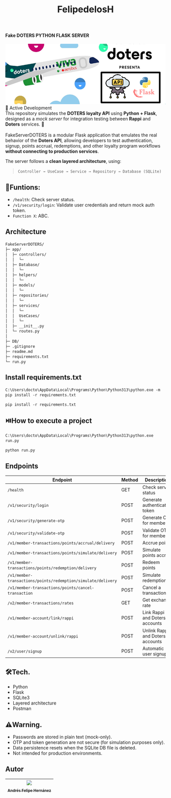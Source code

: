 <h1 align="center"> FelipedelosH </h1>
<br>
<h4>Fake DOTERS PYTHON FLASK SERVER</h4>

![Banner](Docs/banner.png)
<br>
:construction: Active Development  
This repository simulates the **DOTERS loyalty API** using **Python + Flask**, designed as a *mock server* for integration testing between **Rappi** and **Doters** services. :construction:
<br><br>
FakeServerDOTERS is a modular Flask application that emulates the real behavior of the **Doters API**, allowing developers to test authentication, signup, points accrual, redemptions, and other loyalty program workflows **without connecting to production services**.

The server follows a **clean layered architecture**, using:
> `Controller → UseCase → Service → Repository → Database (SQLite)`


## :hammer:Funtions:

- `/health`: Check server status.<br>
- `/v1/security/login`: Validate user credentials and return mock auth token.<br>
- `Function X`: ABC.<br>


## Architecture

```
FakeServerDOTERS/
├─ app/
│  ├─ controllers/
│  │  └─ 
│  ├─ Database/
│  │  └─
│  ├─ helpers/
│  │  └─ 
│  ├─ models/
│  │  └─ 
│  ├─ repositories/
│  │  └─ 
│  ├─ services/
│  │  └─ 
│  │  UseCases/
│  │  └─ 
│  ├─ __init__.py
│  └─ routes.py
│
├─ DB/
├─ .gitignore
├─ readme.md
├─ requirements.txt
└─ run.py
```

## Install requirements.txt


```
C:\Users\docto\AppData\Local\Programs\Python\Python313\python.exe -m pip install -r requirements.txt
```
```
pip install -r requirements.txt
```

## :play_or_pause_button:How to execute a project

```
C:\Users\docto\AppData\Local\Programs\Python\Python313\python.exe run.py
```
```
python run.py
```

## Endpoints

| Endpoint | Method | Description |
|-----------|---------|-------------|
| `/health` | GET | Check server status |
| `/v1/security/login` | POST | Generate authentication token |
| `/v1/security/generate-otp` | POST | Generate OTP for member |
| `/v1/security/validate-otp` | POST | Validate OTP for member |
| `/v1/member-transactions/points/accrual/delivery` | POST | Accrue points |
| `/v1/member-transactions/points/simulate/delivery` | POST | Simulate points accrual |
| `/v1/member-transactions/points/redemption/delivery` | POST | Redeem points |
| `/v1/member-transactions/points/redemption/simulate/delivery` | POST | Simulate redemption |
| `/v1/member-transactions/points/cancel-transaction` | POST | Cancel a transaction |
| `/v2/member-transactions/rates` | GET | Get exchange rate |
| `/v1/member-account/link/rappi` | POST | Link Rappi and Doters accounts |
| `/v1/member-account/unlink/rappi` | POST | Unlink Rappi and Doters accounts |
| `/v2/user/signup` | POST | Automatic user signup |


## :hammer_and_wrench:Tech.

- Python
- Flask
- SQLite3
- Layered architecture
- Postman

## :warning:Warning.

- Passwords are stored in plain text (mock-only).
- OTP and token generation are not secure (for simulation purposes only).
- Data persistence resets when the SQLite DB file is deleted.
- Not intended for production environments.

## Autor

| [<img src="https://avatars.githubusercontent.com/u/38327255?v=4" width=115><br><sub>Andrés Felipe Hernánez</sub>](https://github.com/felipedelosh)|
| :---: |